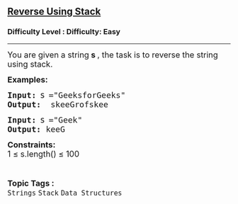 <h2><a href="https://www.geeksforgeeks.org/problems/reverse-a-string-using-stack/1?page=1&category=Strings&difficulty=Basic,Easy&sortBy=submissions">Reverse Using Stack</a></h2><h3>Difficulty Level : Difficulty: Easy</h3><hr><div class="problems_problem_content__Xm_eO"><p><span style="font-size: 18px;">You are given a string<strong> s </strong>, the task is to reverse the string using stack.</span></p>
<p><span style="font-size: 18px;"><strong>Examples:</strong></span></p>
<pre><span style="font-size: 18px;"><strong>Input:</strong></span> <span style="font-size: 14pt;">s</span> <span style="font-size: 18px;">="GeeksforGeeks"</span>
<span style="font-size: 18px;"><strong>Output:</strong></span><span style="font-size: 18px;">&nbsp; skeeGrofskee<br></span></pre>
<pre><span style="font-size: 18px;"><strong>Input:</strong></span> <span style="font-size: 14pt;">s</span> <span style="font-size: 18px;">="Geek"</span>
<span style="font-size: 18px;"><strong>Output:</strong></span><span style="font-size: 18px;"> keeG</span></pre>
<p><span style="font-size: 18px;"><strong>Constraints:</strong></span><br><span style="font-size: 18px;">1 ≤ s.length() ≤ 100</span></p></div><br><p><span style=font-size:18px><strong>Topic Tags : </strong><br><code>Strings</code>&nbsp;<code>Stack</code>&nbsp;<code>Data Structures</code>&nbsp;